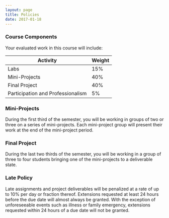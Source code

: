 ```yaml
---
layout: page
title: Policies
date: 2017-01-18
---
```


### Course Components

Your evaluated work in this course will include:

| Activity                          | Weight |
| --------------------------------- | ------ |
| Labs                              | 15%    |
| Mini-Projects                     | 40%    |
| Final Project                     | 40%    |
| Participation and Professionalism | 5%     |


### Mini-Projects

During the first third of the semester, you will be working in groups of two or three on a series of mini-projects. Each mini-project group will present their work at the end of the mini-project period.


### Final Project

During the last two thirds of the semester, you will be working in a group of three to four students bringing one of the mini-projects to a deliverable state.


### Late Policy

Late assignments and project deliverables will be penalized at a rate of up to 10% per day or fraction thereof. Extensions requested at least 24 hours before the due date will almost always be granted. With the exception of unforeseeable events such as illness or family emergency, extensions requested within 24 hours of a due date will not be granted.
